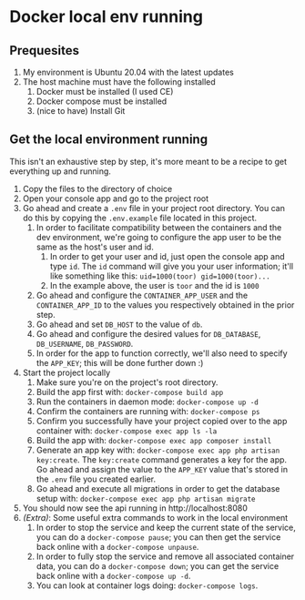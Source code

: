 # Docker local env running

## Prequesites
 1. My environment is Ubuntu 20.04 with the latest updates
 1. The host machine must have the following installed
    1. Docker must be installed (I used CE)
    1. Docker compose must be installed
    1. (nice to have) Install Git
    
## Get the local environment running
This isn't an exhaustive step by step, it's more meant to be a recipe to get
everything up and running.
 1. Copy the files to the directory of choice
 1. Open your console app and go to the project root
 1. Go ahead and create a `.env` file in your project root directory. You can
    do this by copying the `.env.example` file located in this project.
    1. In order to facilitate compatibility between the containers and the dev
     environment, we're going to configure the app user to be the same as the
     host's user and id.
       1. In order to get your user and id, just open the console app and type
        `id`. The `id` command will give you your user information; it'll like
        something like this: `uid=1000(toor) gid=1000(toor)...`
       1. In the example above, the user is `toor` and the id is `1000`
    1. Go ahead and configure the `CONTAINER_APP_USER` and the `CONTAINER_APP_ID`
     to the values you respectively obtained in the prior step.
    1. Go ahead and set `DB_HOST` to the value of `db`.
    1. Go ahead and configure the desired values for `DB_DATABASE`, `DB_USERNAME`,
     `DB_PASSWORD`.
    1. In order for the app to function correctly, we'll also need to specify
     the `APP_KEY`; this will be done further down :)
 1. Start the project locally
    1. Make sure you're on the project's root directory.
    1. Build the app first with: `docker-compose build app`
    1. Run the containers in daemon mode: `docker-compose up -d`
    1. Confirm the containers are running with: `docker-compose ps`
    1. Confirm you successfully have your project copied over to the app
     container with: `docker-compose exec app ls -la`
    1. Build the app with: `docker-compose exec app composer install`
    1. Generate an app key with: `docker-compose exec app php artisan key:create`.
     The `key:create` command generates a key for the app. Go ahead and assign
     the value to the `APP_KEY` value that's stored in the `.env` file you
     created earlier.
    1. Go ahead and execute all migrations in order to get the database setup with:
     `docker-compose exec app php artisan migrate`
 1. You should now see the api running in http://localhost:8080
 1. *(Extra)*: Some useful extra commands to work in the local environment
    1. In order to stop the service and keep the current state of the service,
     you can do a `docker-compose pause`; you can then get the service back online
     with a `docker-compose unpause`.
    1. In order to fully stop the service and remove all associated container data,
     you can do a `docker-compose down`; you can get the service back online with a
     `docker-compose up -d`.
    1. You can look at container logs doing: `docker-compose logs`.

 

